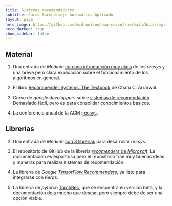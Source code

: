 ```yaml
---
title: Sistemas recomendadores 
subtitle: Curso Aprendizaje Automático Aplicado
layout: page
hero_image: https://github.com/mcd-unison/aaa-curso/raw/main/docs/img/intro-banner.jpeg
hero_darken: true
show_sidebar: false
---
```


## Material

1. Una entrada de *Medium* [con una introducción muy clara](https://towardsdatascience.com/introduction-to-recommender-systems-6c66cf15ada) de los *recsys* y una breve pero clara explicación sobre el funcionamiento de los algoritmos en general.

2. El libro [Recommender Systems. The Textbook](http://www.charuaggarwal.net/Recommender-Systems.pdf) de Charu C. Arrarwal.

3. Curso de *google developpers* sobre [sistemas de recomendación](https://developers.google.com/machine-learning/recommendation?hl=es-419). Demasiado fácil, pero es para consolidar conocimientos básicos.

4. La conferencia anual de la ACM :[recsys](https://recsys.acm.org).

## Librerías

2. Una entrada de *Medium* [con 3 librerías](https://towardsdatascience.com/top-3-python-package-to-learn-the-recommendation-system-bb11a916b8ff) para desarrollar *recsys*.

3. El repositorio de GitHub de la librería [*recomenders* de *Microsoft*](https://github.com/microsoft/recommenders). La documentación es espantosa pero el repositorio trae muy buenas ideas y maneras para realizar sistemas de recomendación.

4. La librería de *Google* [*TensorFlow Recommenders*](https://www.tensorflow.org/recommenders), ya listo para integrarse con *Keras*.

5. La librería de *pytorch* [TorchRec](https://github.com/pytorch/torchrec), que se encuentra en versión beta, y la documentación deja mucho que desear, pero siempre debe de ser una opción viable.
